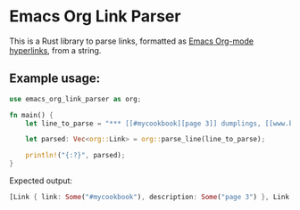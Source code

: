 # Emacs Org Link Parser

This is a Rust library to parse links, formatted as [Emacs Org-mode hyperlinks](https://orgmode.org/guide/Hyperlinks.html), from a string.

## Example usage:

```rust
use emacs_org_link_parser as org;

fn main() {
    let line_to_parse = "*** [[#mycookbook][page 3]] dumplings, [[www.best-sauce.com][sauce here: number 4]] [[#pictures][how it looks]] [[forum.com]]";

    let parsed: Vec<org::Link> = org::parse_line(line_to_parse);

    println!("{:?}", parsed);
}
```
Expected output:
```rust
[Link { link: Some("#mycookbook"), description: Some("page 3") }, Link { link: Some("www.best-sauce.com"), description: Some("sauce here: number 4") }, Link { link: Some("#pictures"), description: Some("how it looks") }, Link { link: Some("forum.com"), description: None }]
```
